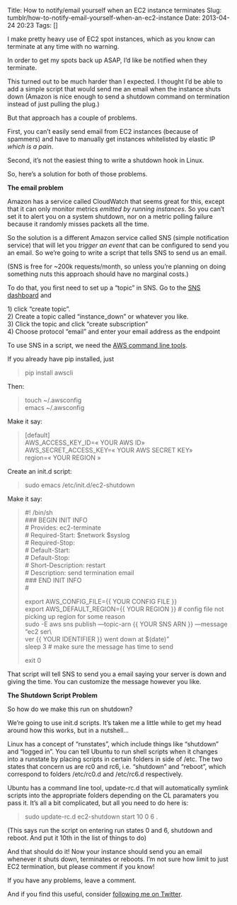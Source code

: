 Title: How to notify/email yourself when an EC2 instance terminates
Slug: tumblr/how-to-notify-email-yourself-when-an-ec2-instance
Date: 2013-04-24 20:23
Tags: []

<p>I make pretty heavy use of EC2 spot instances, which as you know can terminate at any time with no warning.</p>
<p>In order to get my spots back up ASAP, I&#8217;d like be notified when they terminate.</p>
<p>This turned out to be much harder than I expected. I thought I&#8217;d be able to add a simple script that would send me an email when the instance shuts down (Amazon is nice enough to send a shutdown command on termination instead of just pulling the plug.)</p>
<p>But that approach has a couple of problems.</p>
<p>First, you can&#8217;t easily send email from EC2 instances (because of spammers) and have to manually get instances whitelisted by elastic IP <em>which is a pain</em>.</p>
<p>Second, it&#8217;s not the easiest thing to write a shutdown hook in Linux.</p>
<p>So, here&#8217;s a solution for both of those problems.</p>
<p><strong>The email problem</strong></p>
<p>Amazon has a service called CloudWatch that seems great for this, except that it can only monitor metrics <em>emitted by running instances</em>. So you can&#8217;t set it to alert you on a system shutdown, nor on a metric polling failure because it randomly misses packets all the time.</p>
<p>So the solution is a different Amazon service called SNS (simple notification service) that will let you <em>trigger an event</em> that can be configured to send you an email. So we&#8217;re going to write a script that tells SNS to send us an email.</p>
<p>(SNS is free for ~200k requests/month, so unless you&#8217;re planning on doing something nuts this approach should have no marginal costs.)</p>
<p>To do that, you first need to set up a &#8220;topic&#8221; in SNS. Go to the <a href="https://console.aws.amazon.com/sns/home?region=us-east-1#s=TopicDetails" target="_blank">SNS dashboard</a> and</p>
<p>1) click &#8220;create topic&#8221;.<br/> 2) Create a topic called &#8220;instance_down&#8221; or whatever you like.<br/> 3) Click the topic and click &#8220;create subscription&#8221;<br/> 4) Choose protocol &#8220;email&#8221; and enter your email address as the endpoint</p>
<p>To use SNS in a script, we need the <a href="http://docs.aws.amazon.com/cli/latest/userguide/cli-chap-getting-set-up.html" target="_blank">AWS command line tools</a>.</p>
<p>If you already have pip installed, just</p>
<blockquote>
<p>pip install awscli</p>
</blockquote>
<p>Then:</p>
<blockquote>
<p>touch ~/.awsconfig<br/> emacs ~/.awsconfig</p>
</blockquote>
<p>Make it say:</p>
<blockquote>
<p>[default]<br/> AWS_ACCESS_KEY_ID=&#171;&#160;YOUR AWS ID&#187;<br/> AWS_SECRET_ACCESS_KEY=&#171;&#160;YOUR AWS SECRET KEY&#187;<br/> region=&#171;&#160;YOUR REGION&#160;&#187;</p>
</blockquote>
<p>Create an init.d script:</p>
<blockquote>
<p>sudo emacs /etc/init.d/ec2-shutdown</p>
</blockquote>
<p>Make it say:</p>
<blockquote>
<p>#! /bin/sh<br/> ### BEGIN INIT INFO<br/> # Provides: ec2-terminate<br/> # Required-Start: $network $syslog<br/> # Required-Stop:<br/> # Default-Start:<br/> # Default-Stop:<br/> # Short-Description: restart<br/> # Description: send termination email<br/> ### END INIT INFO<br/> #</p>
<p>export AWS_CONFIG_FILE={{ YOUR CONFIG FILE }}<br/> export AWS_DEFAULT_REGION={{ YOUR REGION }} # config file not picking up region for some reason<br/> sudo -E aws sns publish &#8212;topic-arn {{ YOUR SNS ARN }} &#8212;message &#8220;ec2 ser\<br/> ver {{ YOUR IDENTIFIER }} went down at $(date)&#8221;<br/> sleep 3 # make sure the message has time to send</p>
<p>exit 0</p>
</blockquote>
<p>That script will tell SNS to send you a email saying your server is down and giving the time. You can customize the message however you like.</p>
<p><strong>The Shutdown Script Problem</strong></p>
<p>So how do we make this run on shutdown?</p>
<p>We&#8217;re going to use init.d scripts. It&#8217;s taken me a little while to get my head around how this works, but in a nutshell&#8230;</p>
<p>Linux has a concept of &#8220;runstates&#8221;, which include things like &#8220;shutdown&#8221; and &#8220;logged in&#8221;. You can tell Ubuntu to run shell scripts when it changes into a runstate by placing scripts in certain folders in side of /etc. The two states that concern us are rc0 and rc6, i.e. &#8220;shutdown&#8221; and &#8220;reboot&#8221;, which correspond to folders /etc/rc0.d and /etc/rc6.d respectively.</p>
<p>Ubuntu has a command line tool, update-rc.d that will automatically symlink scripts into the appropriate folders depending on the CL paramaters you pass it. It&#8217;s all a bit complicated, but all you need to do here is:</p>
<blockquote>
<p>sudo update-rc.d ec2-shutdown start 10&#160;0 6 .</p>
</blockquote>
<p>(This says run the script on entering run states 0 and 6, shutdown and reboot. And put it 10th in the list of things to do)</p>
<p>And that should do it! Now your instance should send you an email whenever it shuts down, terminates or reboots. I&#8217;m not sure how limit to just EC2 termination, but please comment if you know!</p>
<p>If you have any problems, leave a comment.</p>
<p>And if you find this useful, consider <a href="https://twitter.com/rogueleaderr" target="_blank">following me on Twitter</a>.</p>
